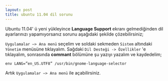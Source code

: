```yaml
---
layout: post
title: ubuntu 11.04 dil sorunu
---
```

Ubuntu 11.04' ü yeni yükleyince **Language Support** ekranı gelmediğinden dil
ayarlarınızı yapamıyorsanız sorunu aşağıdaki şekilde çözebilirsiniz;

`Uygulamalar –> Ana menü` seçelim ve soldaki sekmeden `Sistem` altındaki
`Yönetim` menüsüne tıklayalım. Sağdaki `Dil Desteği -> Özellikler` 'e
tıklayalım, sonrasında **commant** bölümüne şu yazıyı yazalım ve kaydedelim;

	env LANG=”en_US.UTF8” /usr/bin/gnome-language-selector

Artık `Uygulamalar –> Ana menü` ile açabilirsiniz.


